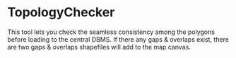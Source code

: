 # TopologyChecker
This tool lets you check the seamless consistency among the polygons before loading to the central DBMS. If there any gaps & overlaps exist, there are two gaps & overlaps shapefiles will add to the map canvas.
